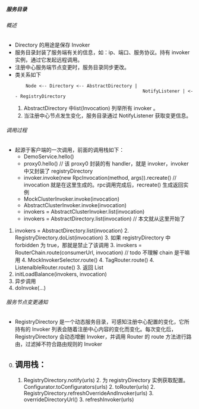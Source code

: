 ##### 服务目录

###### 概述
- Directory 的用途是保存 Invoker
- 服务目录封装了服务端有关的信息，如：ip、端口、服务协议。持有 invoker 实例，通过它发起远程调用。
- 注册中心服务端节点变更时，服务目录同步更改。
- 类关系如下
	```
		Node <-- Directory <-- AbstractDirectory |
													NotifyListener | <-- RegistryDirectory 
	```
	1. AbstractDirectory 中list(Invocation) 列举所有 invoker 。
	2. 当注册中心节点发生变化，服务目录通过 NotifyListener 获取变更信息。

###### 调用过程
- 起源于客户端的一次调用，前面的调用栈如下：
	- DemoService.hello()
	- proxy0.hello() // 该 proxy0 封装的有 handler，就是 invoker，invoker 中又封装了 registryDirectory
	- invoker.invoke(new RpcInvocation(method, args)).recreate() // invocation 就是在这里生成的。rpc调用完成后，recreate() 生成返回实例
	- MockClusterInvoker.invoke(invocation)
	- AbstractClusterInvoker.invoke(invocation)
	- invokers = AbstractClusterInvoker.list(invocation)
	- invokers = AbstractDirectory.list(invocation) // 本文就从这里开始了

1. invokers = AbstractDirectory.list(invocation)
	2. RegistryDirectory.doList(invocation)
		3. 如果 registryDirectory 中 forbidden 为 true，那就是禁止了该调用
		3. invokers = RouterChain.route(consumerUrl, invocation) // todo 不理解 chain 是干嘛用
			4. MockInvokerSelector.route()
			4. TagRouter.route()
			4. ListenalbleRouter.route()
		3. 返回 List<Invoker>
1. initLoadBalance(invokers, invocation)
1. 异步调用
1. doInvoke(...)

###### 服务节点变更通知
- RegistryDirectory 是一个动态服务目录，可感知注册中心配置的变化，它所持有的 Invoker 列表会随着注册中心内容的变化而变化。每次变化后，RegistryDirectory 会动态增删 Invoker，并调用 Router 的 route 方法进行路由，过滤掉不符合路由规则的 Invoker
0. 调用栈：
	- 
	1. RegistryDirectory.notify(urls)
		2. 为 registryDirectory 实例获取配置。Configurator.toConfigurators(urls)
		2. toRouter(urls)
		2. RegistryDirectory.refreshOverrideAndInvoker(urls)
			3. overrideDirectoryUrl() 
			3. refreshInvoker(urls)


